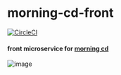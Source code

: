 # morning-cd-front
[![CircleCI](https://circleci.com/gh/zhammer/morning-cd-front.svg?style=svg)](https://circleci.com/gh/zhammer/morning-cd-front)
#### front microservice for [morning cd](https://github.com/zhammer/morning-cd)

![image](https://s3.amazonaws.com/morning-cd-readme-static-content/monsters-university-gates-hero.jpg)
